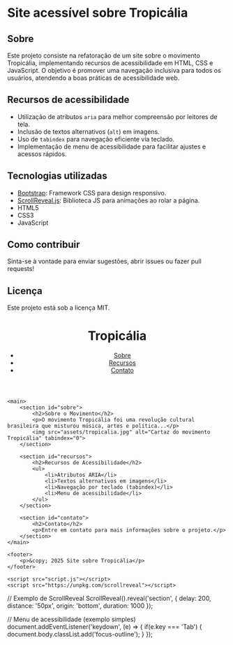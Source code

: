# Site acessível sobre Tropicália

## Sobre
Este projeto consiste na refatoração de um site sobre o movimento Tropicália, implementando recursos de acessibilidade em HTML, CSS e JavaScript. O objetivo é promover uma navegação inclusiva para todos os usuários, atendendo a boas práticas de acessibilidade web.

## Recursos de acessibilidade
- Utilização de atributos `aria` para melhor compreensão por leitores de tela.
- Inclusão de textos alternativos (`alt`) em imagens.
- Uso de `tabindex` para navegação eficiente via teclado.
- Implementação de menu de acessibilidade para facilitar ajustes e acessos rápidos.

## Tecnologias utilizadas
- [Bootstrap](https://getbootstrap.com/): Framework CSS para design responsivo.
- [ScrollReveal.js](https://scrollrevealjs.org/): Biblioteca JS para animações ao rolar a página.
- HTML5
- CSS3
- JavaScript

## Como contribuir
Sinta-se à vontade para enviar sugestões, abrir issues ou fazer pull requests!

## Licença
Este projeto está sob a licença MIT.

<!DOCTYPE html>
<html lang="pt-br">
<head>
    <meta charset="UTF-8">
    <meta name="viewport" content="width=device-width, initial-scale=1.0">
    <title>Site Acessível sobre Tropicália</title>
    <link rel="stylesheet" href="style.css">
    <link rel="stylesheet" href="https://cdn.jsdelivr.net/npm/bootstrap@5.3.0/dist/css/bootstrap.min.css">
</head>
<body>
    <header>
        <h1>Tropicália</h1>
        <nav>
            <ul>
                <li><a href="#sobre" tabindex="0">Sobre</a></li>
                <li><a href="#recursos" tabindex="0">Recursos</a></li>
                <li><a href="#contato" tabindex="0">Contato</a></li>
            </ul>
        </nav>
    </header>

    <main>
        <section id="sobre">
            <h2>Sobre o Movimento</h2>
            <p>O movimento Tropicália foi uma revolução cultural brasileira que misturou música, artes e política...</p>
            <img src="assets/tropicalia.jpg" alt="Cartaz do movimento Tropicália" tabindex="0">
        </section>

        <section id="recursos">
            <h2>Recursos de Acessibilidade</h2>
            <ul>
                <li>Atributos ARIA</li>
                <li>Textos alternativos em imagens</li>
                <li>Navegação por teclado (tabindex)</li>
                <li>Menu de acessibilidade</li>
            </ul>
        </section>

        <section id="contato">
            <h2>Contato</h2>
            <p>Entre em contato para mais informações sobre o projeto.</p>
        </section>
    </main>

    <footer>
        <p>&copy; 2025 Site sobre Tropicália</p>
    </footer>

    <script src="script.js"></script>
    <script src="https://unpkg.com/scrollreveal"></script>
</body>
</html>

// Exemplo de ScrollReveal
ScrollReveal().reveal('section', { 
    delay: 200,
    distance: '50px',
    origin: 'bottom',
    duration: 1000
});

// Menu de acessibilidade (exemplo simples)
document.addEventListener('keydown', (e) => {
    if(e.key === 'Tab') {
        document.body.classList.add('focus-outline');
    }
});
